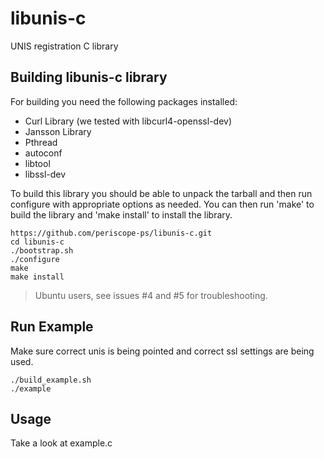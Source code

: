 libunis-c
=========
UNIS registration C library 

Building libunis-c library
-------------------------------------------------------------------------------
For building you need the following packages installed:

  - Curl Library (we tested with libcurl4-openssl-dev)
  - Jansson Library
  - Pthread
  - autoconf
  - libtool
  - libssl-dev


To build this library you should be able to unpack the tarball and then run configure with appropriate options as needed.
You can then run 'make' to build the library and 'make install' to install the library.

```
https://github.com/periscope-ps/libunis-c.git
cd libunis-c
./bootstrap.sh
./configure
make
make install
```

> Ubuntu users, see issues #4 and #5 for troubleshooting.

Run Example
-------------------------------------------------------------------------------
Make sure correct unis is being pointed and correct ssl settings are being used.
```
./build_example.sh
./example
```

Usage
-------------------------------------------------------------------------------
Take a look at example.c


